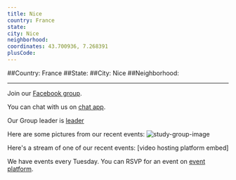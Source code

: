 ```yaml
---
title: Nice
country: France
state: 
city: Nice
neighborhood: 
coordinates: 43.700936, 7.268391
plusCode:
---
```


##Country: France
##State: 
##City: Nice
##Neighborhood: 
*****
Join our [Facebook group](https://www.facebook.com/groups/Free.Code.Camp.Nice).

You can chat with us on [chat app]().

Our Group leader is [leader]()

Here are some pictures from our recent events:
![study-group-image]()

Here's a stream of one of our recent events:
[video hosting platform embed]

We have events every Tuesday. You can RSVP for an event on [event platform]().
